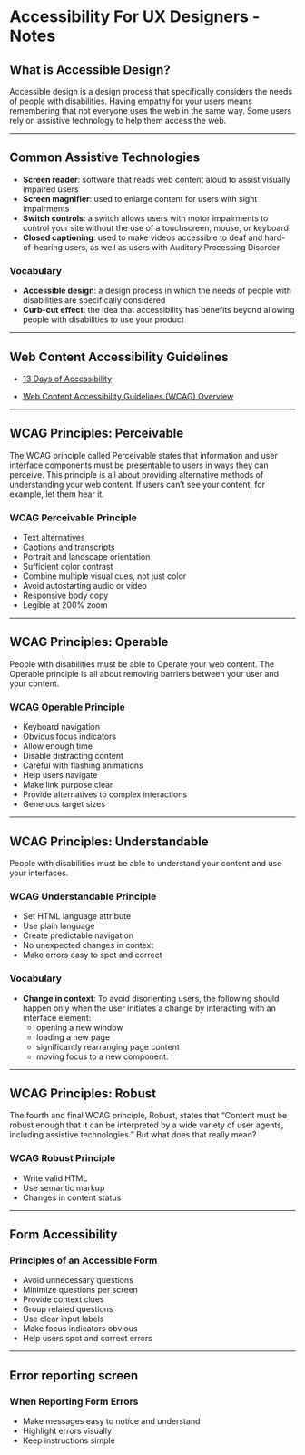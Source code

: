 # Accessibility For UX Designers - Notes

## What is Accessible Design?

Accessible design is a design process that specifically considers the needs of people with disabilities. Having empathy for your users means remembering that not everyone uses the web in the same way. Some users rely on assistive technology to help them access the web.

---

## **Common Assistive Technologies**

- **Screen reader**: software that reads web content aloud to assist visually impaired users
- **Screen magnifier**: used to enlarge content for users with sight impairments
- **Switch controls**: a switch allows users with motor impairments to control your site without the use of a touchscreen, mouse, or keyboard
- **Closed captioning**: used to make videos accessible to deaf and hard-of-hearing users, as well as users with Auditory Processing Disorder

### **Vocabulary**

- **Accessible design**: a design process in which the needs of people with disabilities are specifically considered
- **Curb-cut effect**: the idea that accessibility has benefits beyond allowing people with disabilities to use your product

---

## Web Content Accessibility Guidelines

- [13 Days of Accessibility](http://a11ycalendar.kaseybon.com/)

- [Web Content Accessibility Guidelines (WCAG) Overview](https://www.w3.org/WAI/standards-guidelines/wcag/)

---

## WCAG Principles: Perceivable

The WCAG principle called Perceivable states that information and user interface components must be presentable to users in ways they can perceive. This principle is all about providing alternative methods of understanding your web content. If users can’t see your content, for example, let them hear it.

### **WCAG Perceivable Principle**

- Text alternatives
- Captions and transcripts
- Portrait and landscape orientation
- Sufficient color contrast
- Combine multiple visual cues, not just color
- Avoid autostarting audio or video
- Responsive body copy
- Legible at 200% zoom

---

## WCAG Principles: Operable

People with disabilities must be able to Operate your web content. The Operable principle is all about removing barriers between your user and your content.

### **WCAG Operable Principle**

- Keyboard navigation
- Obvious focus indicators
- Allow enough time
- Disable distracting content
- Careful with flashing animations
- Help users navigate
- Make link purpose clear
- Provide alternatives to complex interactions
- Generous target sizes

---

## WCAG Principles: Understandable

People with disabilities must be able to understand your content and use your interfaces.

### **WCAG Understandable Principle**

- Set HTML language attribute
- Use plain language
- Create predictable navigation
- No unexpected changes in context
- Make errors easy to spot and correct

### **Vocabulary**

- **Change in context**: To avoid disorienting users, the following should happen only when the user initiates a change by interacting with an interface element:
  - opening a new window
  - loading a new page
  - significantly rearranging page content
  - moving focus to a new component.

---

## WCAG Principles: Robust

The fourth and final WCAG principle, Robust, states that “Content must be robust enough that it can be interpreted by a wide variety of user agents, including assistive technologies.” But what does that really mean?

### **WCAG Robust Principle**

- Write valid HTML
- Use semantic markup
- Changes in content status

---

## Form Accessibility

### **Principles of an Accessible Form**

- Avoid unnecessary questions
- Minimize questions per screen
- Provide context clues
- Group related questions
- Use clear input labels
- Make focus indicators obvious
- Help users spot and correct errors

---

## Error reporting screen

### **When Reporting Form Errors**

- Make messages easy to notice and understand
- Highlight errors visually
- Keep instructions simple
